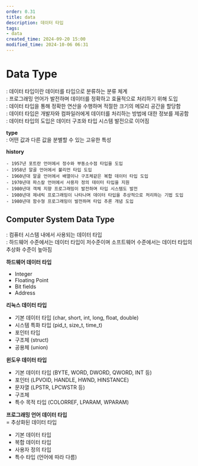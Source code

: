 ```yaml
---
order: 0.31
title: data
description: 데이터 타입
tags:
- data
created_time: 2024-09-20 15:00
modified_time: 2024-10-06 06:31
---
```


# Data Type
: 데이터 타입이란 데이터를 타입으로 분류하는 분류 체계  
: 프로그래밍 언어가 발전하며 데이터를 정확하고 효율적으로 처리하기 위해 도입  
: 데이터 타입을 통해 정확한 연산을 수행하며 적절한 크기의 메모리 공간을 할당함  
: 데이터 타입은 개발자와 컴파일러에게 데이터를 처리하는 방법에 대한 정보를 제공함  
: 데이터 타입의 도입은 데이터 구조와 타입 시스템 발전으로 이어짐  

**type**  
: 어떤 값과 다른 값을 분별할 수 있는 고유한 특성  


**history**
```
- 1957년 포트란 언어에서 정수와 부동소수점 타입을 도입
- 1958년 알골 언어에서 불리언 타입 도입 
- 1960년대 알골 언어에서 배열이나 구조체같은 복합 데이터 타입 도입
- 1970년대 파스칼 언어에서 사용자 정의 데이터 타입을 지원
- 1980년대 객체 지향 프로그래밍이 발전하며 타입 시스템도 발전
- 1980년대 제네릭 프로그래밍이 나타나며 데이터 타입을 추상적으로 처리하는 기법 도입
- 1980년대 함수형 프로그래밍이 발전하며 타입 추론 개념 도입
```



## Computer System Data Type
: 컴퓨터 시스템 내에서 사용되는 데이터 타입  
: 하드웨어 수준에서는 데이터 타입이 저수준이며 소프트웨어 수준에서는 데이터 타입의 추상화 수준이 높아짐  


**하드웨어 데이터 타입**
- Integer
- Floating Point
- Bit fields
- Address


**리눅스 데이터 타입**
- 기본 데이터 타입 (char, short, int, long, float, double)
- 시스템 특화 타입 (pid_t, size_t, time_t)
- 포인터 타입
- 구조체 (struct)
- 공용체 (union)


**윈도우 데이터 타입**
- 기본 데이터 타입 (BYTE, WORD, DWORD, QWORD, INT 등)
- 포인터 (LPVOID, HANDLE, HWND, HINSTANCE)
- 문자열 (LPSTR, LPCWSTR 등)
- 구조체
- 특수 목적 타입 (COLORREF, LPARAM, WPARAM)


**프로그래밍 언어 데이터 타입**  
= 추상화된 데이터 타입  

- 기본 데이터 타입
- 복합 데이터 타입
- 사용자 정의 타입
- 특수 타입 (언어에 따라 다름)
